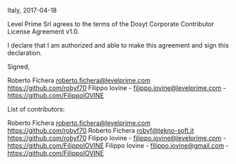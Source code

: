 Italy, 2017-04-18

Level Prime Srl agrees to the terms of the Dosyt Corporate Contributor License
Agreement v1.0.

I declare that I am authorized and able to make this agreement and sign this 
declaration.

Signed,

Roberto Fichera roberto.fichera@levelprime.com https://github.com/robyf70
Filippo Iovine - filippo.iovine@levelprime.com - https://github.com/FilippoIOVINE


List of contributors:

Roberto Fichera roberto.fichera@levelprime.com https://github.com/robyf70
Roberto Fichera robyf@tekno-soft.it https://github.com/robyf70
Filippo Iovine - filippo.iovine@levelprime.com - https://github.com/FilippoIOVINE
Filippo Iovine - filippo.jovine@gmail.com - https://github.com/FilippoIOVINE

